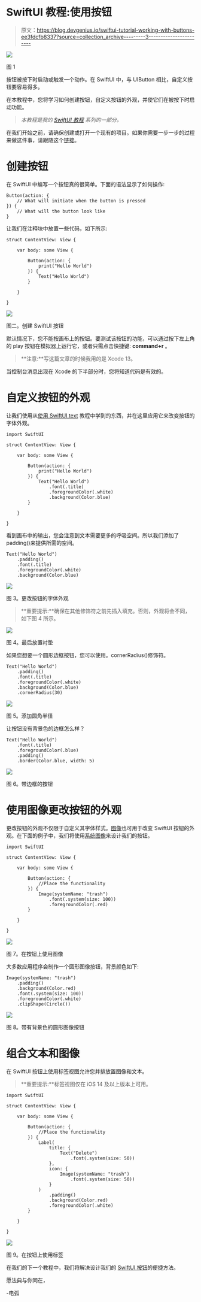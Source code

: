 # SwiftUI 教程:使用按钮

> 原文：<https://blog.devgenius.io/swiftui-tutorial-working-with-buttons-ee3fdcfb8337?source=collection_archive---------3----------------------->

![](img/4c651e6dc24986fc170d08e5373d3e92.png)

图 1

按钮被按下时启动或触发一个动作。在 SwiftUI 中，与 UIButton 相比，自定义按钮要容易得多。

在本教程中，您将学习如何创建按钮，自定义按钮的外观，并使它们在被按下时启动功能。

> *本教程是我的* [*SwiftUI 教程*](https://arc-sosangyo.medium.com/list/swiftui-tutorial-03734e631240) *系列的一部分。*

在我们开始之前，请确保创建或打开一个现有的项目。如果你需要一步一步的过程来做这件事，请跟随这个[链接](/introduction-to-swiftui-creating-new-project-9adc502e1804)。

# 创建按钮

在 SwiftUI 中编写一个按钮真的很简单。下面的语法显示了如何操作:

```
Button(action: {
    // What will initiate when the button is pressed
}) {
    // What will the button look like
}
```

让我们在注释块中放置一些代码，如下所示:

```
struct ContentView: View {

    var body: some View {

        Button(action: {
            print("Hello World")
        }) {
            Text("Hello World")
        }

    }

}
```

![](img/d2cb3624992f67d00289be27a0990c5b.png)

图二。创建 SwiftUI 按钮

默认情况下，您不能按画布上的按钮。要测试该按钮的功能，可以通过按下左上角的 play 按钮在模拟器上运行它，或者只需点击快捷键: **command+r** 。

> **注意:**写这篇文章的时候我用的是 Xcode 13。

当控制台消息出现在 Xcode 的下半部分时，您将知道代码是有效的。

# 自定义按钮的外观

让我们使用从[使用 SwiftUI text](/swiftui-tutorial-working-with-text-15de81494a07) 教程中学到的东西，并在这里应用它来改变按钮的字体外观。

```
import SwiftUI

struct ContentView: View {

    var body: some View {

        Button(action: {
            print("Hello World")
        }) {
            Text("Hello World")
                .font(.title)
                .foregroundColor(.white)
                .background(Color.blue)
        }

    }

}
```

看到画布中的输出，您会注意到文本需要更多的呼吸空间。所以我们添加了 padding()来提供所需的空间。

```
Text("Hello World")
    .padding()
    .font(.title)
    .foregroundColor(.white)
    .background(Color.blue)
```

![](img/936967b71397016052847503aca2b361.png)

图 3。更改按钮的字体外观

> **重要提示:**确保在其他修饰符之前先插入填充。否则，外观将会不同，如下图 4 所示。

![](img/dcd9fd1cc7b22be49b9e6118fdad35a2.png)

图 4。最后放置衬垫

如果您想要一个圆形边框按钮，您可以使用。cornerRadius()修饰符。

```
Text("Hello World")
    .padding()
    .font(.title)
    .foregroundColor(.white)
    .background(Color.blue)
    .cornerRadius(30)
```

![](img/a0c2b48cc88febefb5600ac7f4ae9d44.png)

图 5。添加圆角半径

让按钮没有背景色的边框怎么样？

```
Text("Hello World")
    .font(.title)
    .foregroundColor(.blue)
    .padding()
    .border(Color.blue, width: 5)
```

![](img/8e7d8c48d25a24a01b26260131def652.png)

图 6。带边框的按钮

# 使用图像更改按钮的外观

更改按钮的外观不仅限于自定义其字体样式。[图像](/swiftui-tutorial-working-with-images-62040c279960)也可用于改变 SwiftUI 按钮的外观。在下面的例子中，我们将使用[系统图像](/swiftui-tutorial-displaying-system-image-with-sf-symbols-75c01b5bf421)来设计我们的按钮。

```
import SwiftUI

struct ContentView: View {

    var body: some View {

        Button(action: {
            //Place the functionality
        }) {
            Image(systemName: "trash")
                .font(.system(size: 100))
                .foregroundColor(.red)
        }

    }

}
```

![](img/e6cc48ae5a098cf4cb8008a32a7de251.png)

图 7。在按钮上使用图像

大多数应用程序会制作一个圆形图像按钮，背景颜色如下:

```
Image(systemName: "trash")
    .padding()
    .background(Color.red)
    .font(.system(size: 100))
    .foregroundColor(.white)
    .clipShape(Circle())
```

![](img/37a9a743121e255754a6c5d8b4e0ecdf.png)

图 8。带有背景色的圆形图像按钮

# 组合文本和图像

在 SwiftUI 按钮上使用标签视图允许您并排放置图像和文本。

> **重要提示:**标签视图仅在 iOS 14 及以上版本上可用。

```
import SwiftUI

struct ContentView: View {

    var body: some View {

        Button(action: {
            //Place the functionality
        }) {
            Label(
                title: {
                    Text("Delete")
                        .font(.system(size: 50))
                },
                icon: {
                    Image(systemName: "trash")
                        .font(.system(size: 50))
                }
            )
                .padding()
                .background(Color.red)
                .foregroundColor(.white)
        }

    }

}
```

![](img/447b85e6b85e13f8290e220d23d9765c.png)

图 9。在按钮上使用标签

在我们的下一个教程中，我们将解决设计我们的 [SwiftUI 按钮](https://arc-sosangyo.medium.com/swiftui-tutorial-using-button-role-17c6e1d1924fhttps://arc-sosangyo.medium.com/swiftui-tutorial-using-button-role-17c6e1d1924f)的便捷方法。

愿法典与你同在，

-电弧